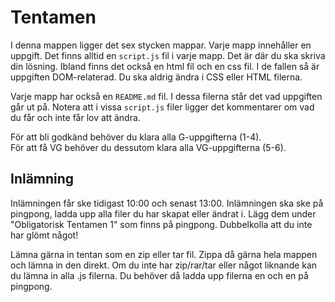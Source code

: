 # Tentamen

I denna mappen ligger det sex stycken mappar. Varje mapp innehåller en uppgift. 
Det finns alltid en `script.js` fil i varje mapp. Det är där du ska skriva din lösning. 
Ibland finns det också en html fil och en css fil. I de fallen så är uppgiften DOM-relaterad. 
Du ska aldrig ändra i CSS eller HTML filerna.

Varje mapp har också en `README.md` fil. I dessa filerna står det vad uppgiften går ut på. 
Notera att i vissa `script.js` filer ligger det kommentarer om vad du får och inte får lov att ändra. 


För att bli godkänd behöver du klara alla G-uppgifterna (1-4).     
För att få VG behöver du dessutom klara alla VG-uppgifterna (5-6).

## Inlämning

Inlämningen får ske tidigast 10:00 och senast 13:00. Inlämningen ska ske på pingpong, 
ladda upp alla filer du har skapat eller ändrat i. Lägg dem under "Obligatorisk Tentamen 1" som finns på pingpong. 
Dubbelkolla att du inte har glömt något!

Lämna gärna in tentan som en zip eller tar fil. Zippa då gärna hela mappen och lämna in den direkt.
Om du inte har zip/rar/tar eller något liknande kan du lämna in alla .js filerna. 
Du behöver då ladda upp filerna en och en på pingpong.
